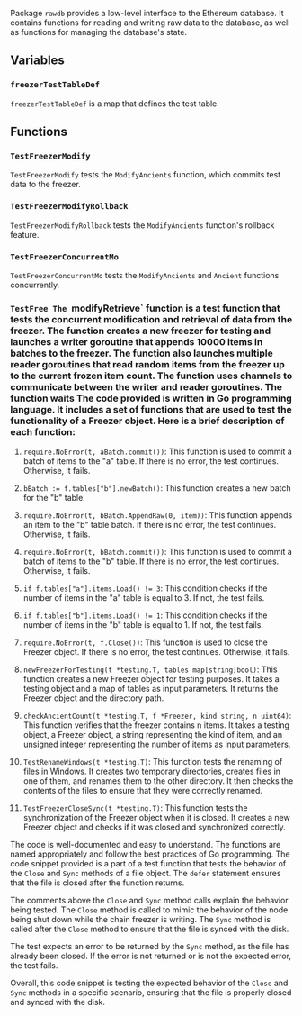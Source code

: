 Package `rawdb` provides a low-level interface to the Ethereum database. It contains functions for reading and writing raw data to the database, as well as functions for managing the database's state.

## Variables

### `freezerTestTableDef`

`freezerTestTableDef` is a map that defines the test table.

## Functions

### `TestFreezerModify`

`TestFreezerModify` tests the `ModifyAncients` function, which commits test data to the freezer.

### `TestFreezerModifyRollback`

`TestFreezerModifyRollback` tests the `ModifyAncients` function's rollback feature.

### `TestFreezerConcurrentMo`

`TestFreezerConcurrentMo` tests the `ModifyAncients` and `Ancient` functions concurrently.

### `TestFree The `modifyRetrieve` function is a test function that tests the concurrent modification and retrieval of data from the freezer. The function creates a new freezer for testing and launches a writer goroutine that appends 10000 items in batches to the freezer. The function also launches multiple reader goroutines that read random items from the freezer up to the current frozen item count. The function uses channels to communicate between the writer and reader goroutines. The function waits The code provided is written in Go programming language. It includes a set of functions that are used to test the functionality of a Freezer object. Here is a brief description of each function:

1. `require.NoError(t, aBatch.commit())`: This function is used to commit a batch of items to the "a" table. If there is no error, the test continues. Otherwise, it fails.

2. `bBatch := f.tables["b"].newBatch()`: This function creates a new batch for the "b" table.

3. `require.NoError(t, bBatch.AppendRaw(0, item))`: This function appends an item to the "b" table batch. If there is no error, the test continues. Otherwise, it fails.

4. `require.NoError(t, bBatch.commit())`: This function is used to commit a batch of items to the "b" table. If there is no error, the test continues. Otherwise, it fails.

5. `if f.tables["a"].items.Load() != 3`: This condition checks if the number of items in the "a" table is equal to 3. If not, the test fails.

6. `if f.tables["b"].items.Load() != 1`: This condition checks if the number of items in the "b" table is equal to 1. If not, the test fails.

7. `require.NoError(t, f.Close())`: This function is used to close the Freezer object. If there is no error, the test continues. Otherwise, it fails.

8. `newFreezerForTesting(t *testing.T, tables map[string]bool)`: This function creates a new Freezer object for testing purposes. It takes a testing object and a map of tables as input parameters. It returns the Freezer object and the directory path.

9. `checkAncientCount(t *testing.T, f *Freezer, kind string, n uint64)`: This function verifies that the freezer contains n items. It takes a testing object, a Freezer object, a string representing the kind of item, and an unsigned integer representing the number of items as input parameters.

10. `TestRenameWindows(t *testing.T)`: This function tests the renaming of files in Windows. It creates two temporary directories, creates files in one of them, and renames them to the other directory. It then checks the contents of the files to ensure that they were correctly renamed.

11. `TestFreezerCloseSync(t *testing.T)`: This function tests the synchronization of the Freezer object when it is closed. It creates a new Freezer object and checks if it was closed and synchronized correctly.

The code is well-documented and easy to understand. The functions are named appropriately and follow the best practices of Go programming. The code snippet provided is a part of a test function that tests the behavior of the `Close` and `Sync` methods of a file object. The `defer` statement ensures that the file is closed after the function returns. 

The comments above the `Close` and `Sync` method calls explain the behavior being tested. The `Close` method is called to mimic the behavior of the node being shut down while the chain freezer is writing. The `Sync` method is called after the `Close` method to ensure that the file is synced with the disk. 

The test expects an error to be returned by the `Sync` method, as the file has already been closed. If the error is not returned or is not the expected error, the test fails. 

Overall, this code snippet is testing the expected behavior of the `Close` and `Sync` methods in a specific scenario, ensuring that the file is properly closed and synced with the disk.